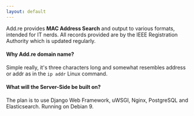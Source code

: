 ```yaml
---
layout: default
---
```


Add.re provides **MAC Address Search** and output to various formats, intended for IT nerds.
All records provided are by the IEEE Registration Authority which is updated regularly. 

#### Why Add.re domain name?
Simple really, it's three characters long and somewhat resembles address or addr as in the `ip addr` Linux command.

#### What will the Server-Side be built on?
The plan is to use Django Web Framework, uWSGI, Nginx, PostgreSQL and Elasticsearch. Running on Debian 9.
